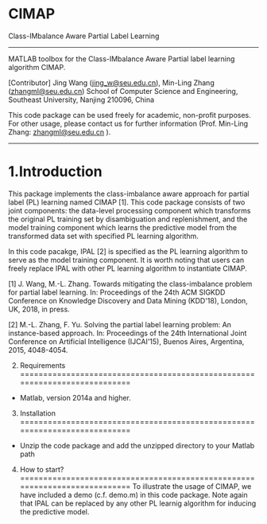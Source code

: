 # CIMAP
Class-IMbalance Aware Partial Label Learning
***************************************************************************
MATLAB toolbox for the Class-IMbalance Aware Partial label learning algorithm CIMAP.

[Contributor]
Jing Wang (jing_w@seu.edu.cn),
Min-Ling Zhang (zhangml@seu.edu.cn)
School of Computer Science and Engineering, Southeast University, Nanjing 210096, China

This code package can be used freely for academic, non-profit purposes. For other usage, please contact us for further information (Prof. Min-Ling Zhang: zhangml@seu.edu.cn ).
***************************************************************************

1.Introduction
===========================================================================
This package implements the class-imbalance aware approach for partial label (PL) learning named CIMAP [1]. This code package consists of two joint components: the data-level processing component which transforms the original PL training set by disambiguation and replenishment, and the model training component which learns the predictive model from the transformed data set with specified PL learning algorithm.

In this code pacakge, IPAL [2] is specified as the PL learning algorithm to serve as the model training component. It is worth noting that users can freely replace IPAL with other PL learning algorithm to instantiate CIMAP.

[1] J. Wang, M.-L. Zhang. Towards mitigating the class-imbalance problem for partial label learning. In: Proceedings of the 24th ACM SIGKDD Conference on Knowledge Discovery and Data Mining (KDD'18), London, UK, 2018, in press.

[2] M.-L. Zhang, F. Yu. Solving the partial label learning problem: An instance-based approach. In: Proceedings of the 24th International Joint Conference on Artificial Intelligence (IJCAI'15), Buenos Aires, Argentina, 2015, 4048-4054.

2. Requirements
===========================================================================
- Matlab, version 2014a and higher.

3. Installation
===========================================================================
- Unzip the code package and add the unzipped directory to your Matlab path

4. How to start?
===========================================================================
To illustrate the usage of CIMAP, we have included a demo (c.f. demo.m) in this code package. Note again that IPAL can be replaced by any other PL learnig algorithm for inducing the predictive model.
